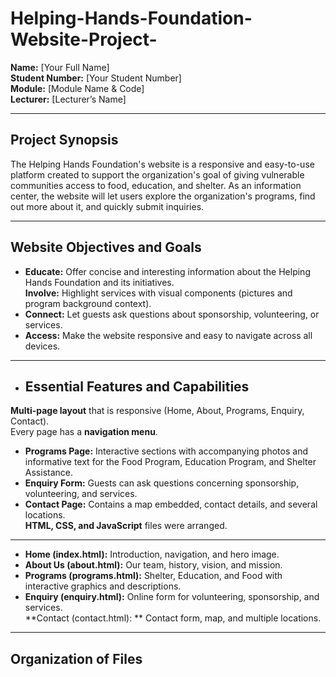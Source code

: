 # Helping-Hands-Foundation-Website-Project-

**Name:** [Your Full Name]  
**Student Number:** [Your Student Number]  
**Module:** [Module Name & Code]  
**Lecturer:** [Lecturer’s Name]

---

## Project Synopsis  
 The Helping Hands Foundation's website is a responsive and easy-to-use platform created to support the organization's goal of giving vulnerable communities access to food, education, and shelter.  As an information center, the website will let users explore the organization's programs, find out more about it, and quickly submit inquiries.

---

 ## Website Objectives and Goals  
 - **Educate:** Offer concise and interesting information about the Helping Hands Foundation and its initiatives.  
 **Involve:** Highlight services with visual components (pictures and program background context).  
 - **Connect:** Let guests ask questions about sponsorship, volunteering, or services.  
 - **Access:** Make the website responsive and easy to navigate across all devices.

--- 

 - ## Essential Features and Capabilities  
 **Multi-page layout** that is responsive (Home, About, Programs, Enquiry, Contact).  
 Every page has a **navigation menu**.  
 - **Programs Page:** Interactive sections with accompanying photos and informative text for the Food Program, Education Program, and Shelter Assistance.  
 - **Enquiry Form:** Guests can ask questions concerning sponsorship, volunteering, and services.  
 - **Contact Page:** Contains a map embedded, contact details, and several locations.  
 **HTML, CSS, and JavaScript** files were arranged.  

 ---
 
 - **Home (index.html):** Introduction, navigation, and hero image.  
 - **About Us (about.html):** Our team, history, vision, and mission.  
 - **Programs (programs.html):** Shelter, Education, and Food with interactive graphics and descriptions.  
 - **Enquiry (enquiry.html):** Online form for volunteering, sponsorship, and services.  
 **Contact (contact.html): ** Contact form, map, and multiple locations.  

 ---

 ## Organization of Files
